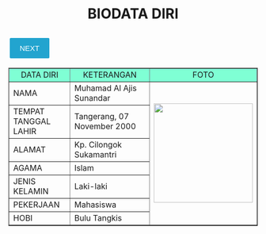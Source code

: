 <!DOCTYPE HTML>
<html>
  <head>
    <title>Biodata Diri</title>
  </head>
  <body>
    <h1 align="center">BIODATA DIRI</h1>
    <table border="1" cellspacing="1" cellpadding="1" align="center" width="500">
      <tr align="center" bgcolor="#7FFFD4">
        <td width="200">DATA DIRI</td>
        <td width="400">KETERANGAN</td>
        <td width="200">FOTO</td>
      </tr>
      <tr>
        <td>NAMA</td>
        <td>Muhamad Al Ajis Sunandar</td>
        <td rowspan="7"><img src="![1](https://github.com/Attem07/Attem07/assets/147891599/810211d7-c029-455d-a1a1-a6bf8f7016f6)" width="200"></td>
      </tr>
      <tr>
        <td>TEMPAT TANGGAL LAHIR</td>
        <td>Tangerang, 07 November 2000</td>
      </tr>
      <tr>
        <td>ALAMAT</td>
        <td>Kp. Cilongok Sukamantri</td>
      </tr>
      <tr>
        <td>AGAMA</td>
        <td>Islam</td>
      </tr>
      <tr>
        <td>JENIS KELAMIN</td>
        <td>Laki-laki</td>
      </tr>
      <tr>
        <td>PEKERJAAN</td>
        <td>Mahasiswa</td>
      </tr>
      <tr>
        <td>HOBI</td>
        <td>Bulu Tangkis</td>
        <button>NEXT</button>
      </tr>
      <style>
        a, button,input[type=submit],input[type=reset]
        {
          font-family: sans-serif;
          font-size: 15px;
          background: #22a4cf;
          color: white;
          border: white 3px solid;
          border-radius:5px;
          padding: 12px 20px;
          margin-top: 10px;
          }
        a {
          text-decoration: none;
          }
        a: hover, button: hover,
        input[type=submit]:hover,
        input[type=reset]:hover{
          opacity: 0.9;
          }
      </style>
  </body>
</html>
